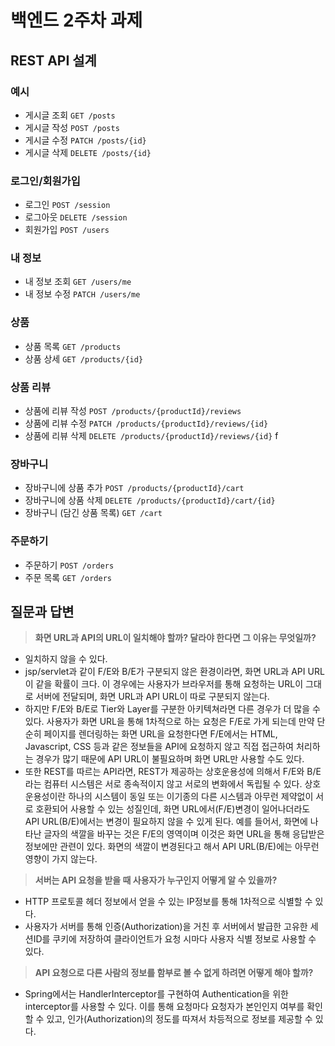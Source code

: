 # 백엔드 2주차 과제

## REST API 설계

### 예시

- 게시글 조회 `GET /posts`
- 게시글 작성 `POST /posts`
- 게시글 수정 `PATCH /posts/{id}`
- 게시글 삭제 `DELETE /posts/{id}`

### 로그인/회원가입

- 로그인   `POST /session`
- 로그아웃 `DELETE /session`
- 회원가입 `POST /users`

### 내 정보

- 내 정보 조회 `GET /users/me`
- 내 정보 수정 `PATCH /users/me`

### 상품

- 상품 목록 `GET /products`
- 상품 상세 `GET /products/{id}`

### 상품 리뷰

- 상품에 리뷰 작성 `POST /products/{productId}/reviews`
- 상품에 리뷰 수정 `PATCH /products/{productId}/reviews/{id}`
- 상품에 리뷰 삭제 `DELETE /products/{productId}/reviews/{id}`
f
### 장바구니

- 장바구니에 상품 추가 `POST /products/{productId}/cart`
- 장바구니에 상품 삭제 `DELETE /products/{productId}/cart/{id}`
- 장바구니 (담긴 상품 목록) `GET /cart`

### 주문하기

- 주문하기 `POST /orders`
- 주문 목록 `GET /orders`

## 질문과 답변

> **화면 URL과 API의 URL이 일치해야 할까? 달라야 한다면 그 이유는 무엇일까?**<br>
- 일치하지 않을 수 있다.
- jsp/servlet과 같이 F/E와 B/E가 구분되지 않은 환경이라면, 화면 URL과 API URL이 같을 확률이 크다. 이 경우에는 사용자가 브라우저를 통해 요청하는 URL이 그대로 서버에 전달되며, 화면 URL과 API URL이 따로 구분되지 않는다. <br>
- 하지만 F/E와 B/E로 Tier와 Layer를 구분한 아키텍쳐라면 다른 경우가 더 많을 수 있다. 사용자가 화면 URL을 통해 1차적으로 하는 요청은 F/E로 가게 되는데 만약 단순히 페이지를 렌더링하는 화면 URL을 요청한다면 F/E에서는 HTML, Javascript, CSS 등과 같은 정보들을 API에 요청하지 않고 직접 접근하여 처리하는 경우가 많기 때문에 API URL이 불필요하며 화면 URL만 사용할 수도 있다.<br>
- 또한 REST를 따르는 API라면, REST가 제공하는 상호운용성에 의해서 F/E와 B/E라는 컴퓨터 시스템은 서로 종속적이지 않고 서로의 변화에서 독립될 수 있다. 상호운용성이란 하나의 시스템이 동일 또는 이기종의 다른 시스템과 아무런 제약없이 서로 호환되어 사용할 수 있는 성질인데, 화면 URL에서(F/E)변경이 일어나더라도 API URL(B/E)에서는 변경이 필요하지 않을 수 있게 된다. 예를 들어서, 화면에 나타난 글자의 색깔을 바꾸는 것은 F/E의 영역이며 이것은 화면 URL을 통해 응답받은 정보에만 관련이 있다. 화면의 색깔이 변경된다고 해서 API URL(B/E)에는 아무런 영향이 가지 않는다.

> **서버는 API 요청을 받을 때 사용자가 누구인지 어떻게 알 수 있을까?**<br>
- HTTP 프로토콜 헤더 정보에서 얻을 수 있는 IP정보를 통해 1차적으로 식별할 수 있다.
- 사용자가 서버를 통해 인증(Authorization)을 거친 후 서버에서 발급한 고유한 세션ID를 쿠키에 저장하여 클라이언트가 요청 시마다 사용자 식별 정보로 사용할 수 있다.

> **API 요청으로 다른 사람의 정보를 함부로 볼 수 없게 하려면 어떻게 해야 할까?**<br>
- Spring에서는 HandlerInterceptor를 구현하여 Authentication을 위한 interceptor를 사용할 수 있다. 이를 통해 요청마다 요청자가 본인인지 여부를 확인할 수 있고, 인가(Authorization)의 정도를 따져서 차등적으로 정보를 제공할 수 있다. 